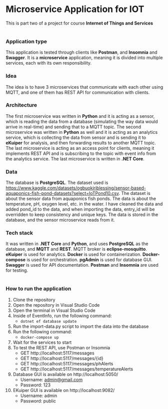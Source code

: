# Microservice Application for IOT 
This is part two of a project for course **Internet of Things and Services**
<br>
<br>

### Application type
This application is tested through clients like **Postman**, and **Insomnia** and **Swagger**. It is a **microservice** application, meaning it is divided into multiple services, each with its own responsibility.
<br>

### Idea
The idea is to have 3 microservices that communicate with each other using MQTT, and one of them has REST API for communication with clients.

### Architecture
The first microservice was written in **Python** and it is acting as a sensor, which is reading the data from a database (simulating the way data would arrive in real-time) and sending that to a MQTT topic. The second microservice was written in **Python** as well and it is acting as an analytics service, which is collecting the data from sensor and is sending it to **eKuiper** for analysis, and then forwarding results to another MQTT topic. The last microservice is acting as an access point for clients, meaning it implements REST API and is subscribing to the topic with event info from the analytics service. The last microservice is written in **.NET Core**.

### Data
The database is **PostgreSQL**. The dataset used is https://www.kaggle.com/datasets/ogbuokiriblessing/sensor-based-aquaponics-fish-pond-datasets?select=IoTPond10.csv. The dataset is about the sensor data from aquaponics fish ponds. The data is about the temperature, pH, oxygen level, etc. in the water. I have cleaned the data and added pond_id to the data, and when importing the data, entry_id will be overridden to keep consistency and unique keys. The data is stored in the database, and the sensor microservice reads from it.

### Tech stack
It was written in **.NET Core** and **Python**, and uses **PostgreSQL** as the database, and **MQTT** and **REST**. MQTT broker is **eclipse-mosquitto**. **eKuiper** is used for analytics. **Docker** is used for containerization. **Docker-compose** is used for orchestration. **pgAdmin** is used for database GUI. **Swagger** is used for API documentation. **Postman** and **Insomnia** are used for testing.
<br>
<br>

### How to run the application
1. Clone the repository
2. Open the repository in Visual Studio Code
3. Open the terminal in Visual Studio Code
4. Inside of EventInfo, run the following command:
    - `dotnet ef database update`
5. Run the import-data.py script to import the data into the database
6. Run the following command:
    - `docker-compose up`
7. Wait for the services to start
8. To test the REST API, use Postman or Insomnia
    - GET http://localhost:5117/messages
    - GET http://localhost:5117/messages/{id}
    - GET http://localhost:5117/messages/phAlerts
    - GET http://localhost:5117/messages/temperatureAlerts
9. Database GUI is available on http://localhost:5050/ 
    - Username: admin@gmail.com
    - Password: 123
10. EKuiper GUI is available on http://localhost:9082/ 
    - Username: admin
    - Password: public
